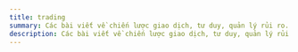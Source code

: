 ```yaml
---
title: trading
summary: Các bài viết về chiến lược giao dịch, tư duy, quản lý rủi ro.
description: Các bài viết về chiến lược giao dịch, tư duy, quản lý rủi ro.
---
```

